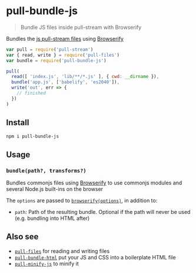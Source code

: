 
# pull-bundle-js

> Bundle JS files inside pull-stream with Browserify

Bundles the [js pull-stream files](https://github.com/jamen/pull-files) using [Browserify](https://github.com/substack/node-browserify)

```js
var pull = require('pull-stream')
var { read, write } = require('pull-files')
var bundle = require('pull-bundle-js')

pull(
  read([ 'index.js', 'lib/**/*.js' ], { cwd: __dirname }),
  bundle('app.js', ['babelify', 'es2040']),
  write('out', err => {
    // finished
  })
)
```

## Install

```sh
npm i pull-bundle-js
```

## Usage

### `bundle(path?, transforms?)`

Bundles commonjs files using [Browserify](https://github.com/substack/node-browserify) to use commonjs modules and several Node.js built-ins on the browser

The `options` are passed to [`browserify(options)`](https://www.npmjs.com/package/browserify#browserifyfiles--opts), in addition to:

 - `path`: Path of the resulting bundle.  Optional if the path will never be used (e.g. bundling into HTML after)

## Also see

 - [`pull-files`](https://npmjs.com/pull-files) for reading and writing files
 - [`pull-bundle-html`](https://github.com/jamen/pull-bundle-html) put your JS and CSS into a boilerplate HTML file
 - [`pull-minify-js`](https://github.com/jamen/pull-minify-js) to minify it

